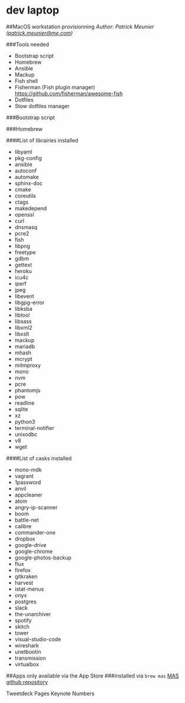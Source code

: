 # dev laptop
##MacOS workstation provisionning
*Author: Patrick Meunier (patrick.meunier@me.com)*

###Tools needed
* Bootstrap script
* Homebrew
* Ansible
* Mackup
* Fish shell
* Fisherman (Fish plugin manager) https://github.com/fisherman/awesome-fish
* Dotfiles
* Stow dotfiles manager

###Bootstrap script


###Homebrew


####List of librairies installed 
* libyaml
* pkg-config
* ansible
* autoconf
* automake
* sphinx-doc
* cmake
* coreutils
* ctags
* makedepend
* openssl
* curl
* dnsmasq
* pcre2
* fish
* libpng
* freetype
* gdbm
* gettext
* heroku
* icu4c
* iperf
* jpeg
* libevent
* libgpg-error
* libksba
* libtool
* libsass
* libxml2
* libxslt
* mackup
* mariadb
* mhash
* mcrypt
* mitmproxy
* mono
* nvm
* pcre
* phantomjs
* pow
* readline
* sqlite
* xz
* python3
* terminal-notifier
* unixodbc
* v8
* wget

####List of casks installed
* mono-mdk
* vagrant
* 1password
* anvil
* appcleaner
* atom
* angry-ip-scanner
* boom
* battle-net
* calibre
* commander-one
* dropbox
* google-drive
* google-chrome
* google-photos-backup
* flux
* firefox
* gitkraken
* harvest
* istat-menus
* onyx
* postgres
* slack
* the-unarchiver
* spotify
* skitch
* tower
* visual-studio-code
* wireshark
* unetbootin
* transmission
* virtualbox

##Apps only available via the App Store
###installed via `brew mas`
[MAS github repository](https://github.com/mas-cli/mas)


Tweetdeck
Pages
Keynote
Numbers

